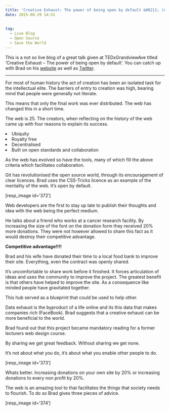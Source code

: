 ```yaml
---
title: 'Creative Exhaust: The power of being open by default &#8211; (not so) live blog'
date: 2015-08-29 14:51
  
 
tag:
  - Live Blog
  - Open Source
  - Save the World
---
```

This is a not so live blog of a great talk given at TEDxGrandviewAve titled &#8216;Creative Exhaust &#8211; The power of being open by default&#8217;. You can catch up with Brad on his [website](http://bradfrost.com/) as well as [Twitter](https://twitter.com/brad_frost).

* * *

For most of human history the act of creation has been an isolated task for the intellectual elite. The barriers of entry to creation was high, bearing mind that people were generally not literate.

<span style="font-weight: 400;">This means that only the final work was ever distributed. The web has changed this in a short time. </span>

<span style="font-weight: 400;">The web is 25. The creators, when reflecting on the history of the web came up with four reasons to explain its success.</span>

<li style="font-weight: 400;">
  <span style="font-weight: 400;">Ubiquity</span>
</li>
<li style="font-weight: 400;">
  <span style="font-weight: 400;">Royalty free</span>
</li>
<li style="font-weight: 400;">
  <span style="font-weight: 400;">Decentralised</span>
</li>
<li style="font-weight: 400;">
  <span style="font-weight: 400;">Built on open standards and collaboration</span>
</li>

<span style="font-weight: 400;">As the web has evolved so have the tools, many of which fill the above criteria which facilitates collaboration.</span>

<span style="font-weight: 400;">Git has revolutionised the open source world, through its encouragement of clear licences. Brad uses the CSS-Tricks licence as an example of the mentality of the web. It’s open by default.</span>

[resp_image id=&#8217;372&#8242;]

<span style="font-weight: 400;">Web developers are the first to stay up late to publish their thoughts and idea with the web being the perfect medium.</span>

<span style="font-weight: 400;">He talks about a friend who works at a cancer research facility. By increasing the size of the font on the donation form they received 20% more donations. They were not however allowed to share this fact as it would destroy their competitive advantage.</span>

**Competitive advantage!!!!**

<span style="font-weight: 400;">Brad and his wife have donated their time to a local food bank to improve their site. Everything, even the contract was openly shared.</span>

<span style="font-weight: 400;">It’s uncomfortable to share work before it finished. It forces articulation of ideas and uses the community to improve the project. The greatest benefit is that others have helped to improve the site. As a consequence like minded people have gravitated together.</span>

<span style="font-weight: 400;">This hub served as a blueprint that could be used to help other.</span>

<span style="font-weight: 400;">Data exhaust is the byproduct of a life online and its this data that makes companies rich (FaceBook). Brad suggests that a creative exhaust can be more beneficial to the world.</span>

<span style="font-weight: 400;">Brad found out that this project became mandatory reading for a former lecturers web design course.</span>

<span style="font-weight: 400;">By sharing we get great feedback. Without sharing we get none.</span>

<span style="font-weight: 400;">It’s not about what you do, it’s about what you enable other people to do.</span>

[resp_image id=&#8217;373&#8242;]

<span style="font-weight: 400;">Whats better. Increasing donations on your own site by 20% or increasing donations to every non profit by 20%.</span>

<span style="font-weight: 400;">The web is an amazing tool to that facilitates the things that society needs to flourish. To do so Brad gives three pieces of advice.</span>

[resp_image id=&#8217;374&#8242;]
